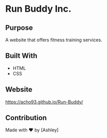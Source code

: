 # Run Buddy Inc.

## Purpose
A website that offers fitness training services.

## Built With
* HTML
* CSS

## Website
https://acho93.github.io/Run-Buddy/

## Contribution
Made with ❤️ by [Ashley]
